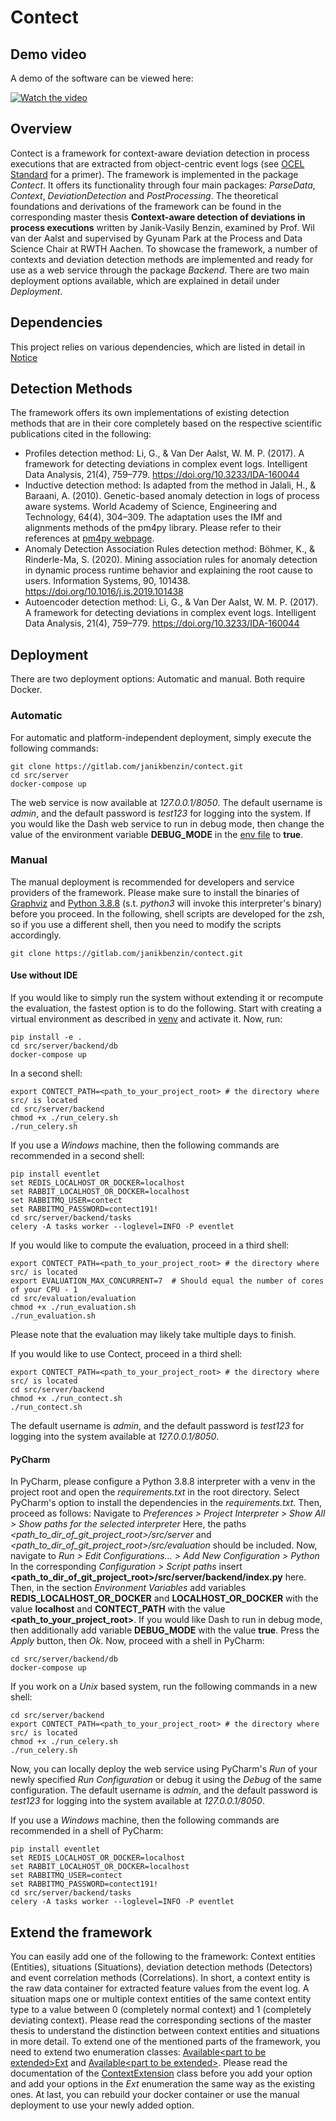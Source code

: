 # Contect

## Demo video
A demo of the software can be viewed here:

[![Watch the video](https://img.youtube.com/vi/_P_lOeSmJW8/hqdefault.jpg)](https://www.youtube.com/watch?v=_P_lOeSmJW8)

## Overview

Contect is a framework for context-aware deviation detection in process executions that are extracted from object-centric event logs (see [OCEL Standard](http://ocel-standard.org) for a primer).
The framework is implemented in the package *Contect*. 
It offers its functionality through four main packages: *ParseData*, *Context*, *DeviationDetection* and *PostProcessing*.
The theoretical foundations and derivations of the framework can be found in the corresponding master thesis **Context-aware detection of deviations in process executions** written by Janik-Vasily Benzin, examined by Prof. Wil van der Aalst and supervised by Gyunam Park at the Process and Data Science Chair at RWTH Aachen.
To showcase the framework, a number of contexts and deviation detection methods are implemented and 
ready for use as a web service through the package *Backend*.
There are two main deployment options available, which are explained in detail under *Deployment*.

## Dependencies
This project relies on various dependencies, which are listed in detail in [Notice](NOTICE.md)

## Detection Methods

The framework offers its own implementations of existing detection methods that are in their core completely 
based on the respective scientific publications cited in the following: 

- Profiles detection method: Li, G., & Van Der Aalst, W. M. P. (2017). A framework for detecting deviations in complex event logs. Intelligent Data Analysis, 21(4), 759–779. https://doi.org/10.3233/IDA-160044
- Inductive detection method: Is adapted from the method in Jalali, H., & Baraani, A. (2010). Genetic-based anomaly detection in logs of process aware systems. World Academy of Science, Engineering and Technology, 64(4), 304–309. The adaptation uses the IMf and alignments methods of the pm4py library. Please refer to their references at [pm4py webpage](https://pm4py.fit.fraunhofer.de).
- Anomaly Detection Association Rules detection method: Böhmer, K., & Rinderle-Ma, S. (2020). Mining association rules for anomaly detection in dynamic process runtime behavior and explaining the root cause to users. Information Systems, 90, 101438. https://doi.org/10.1016/j.is.2019.101438
- Autoencoder detection method: Li, G., & Van Der Aalst, W. M. P. (2017). A framework for detecting deviations in complex event logs. Intelligent Data Analysis, 21(4), 759–779. https://doi.org/10.3233/IDA-160044

## Deployment

There are two deployment options: Automatic and manual. Both require Docker.

### Automatic
For automatic and platform-independent deployment, simply execute the following commands:
```shell script
git clone https://gitlab.com/janikbenzin/contect.git
cd src/server
docker-compose up
```
The web service is now available at *127.0.0.1/8050*. 
The default username is *admin*, and the default password is *test123* for logging into the system.
If you would like the Dash web service to run in debug mode, then change the value of the environment variable **DEBUG_MODE** in the [env file](src/server/.env) to **true**.

### Manual
The manual deployment is recommended for developers and service providers of the framework. 
Please make sure to install the binaries of [Graphviz](https://graphviz.org) and [Python 3.8.8](https://www.python.org/downloads/release/python-388/) (s.t. *python3* will invoke this interpreter's binary) before you proceed.
In the following, shell scripts are developed for the zsh, so if you use a different shell, then you need to modify the scripts accordingly.

```shell script
git clone https://gitlab.com/janikbenzin/contect.git
```

#### Use without IDE
If you would like to simply run the system without extending it or recompute the evaluation, the fastest option is to do the following.
Start with creating a virtual environment as described in [venv](https://docs.python.org/3/tutorial/venv.html) and activate it.
Now, run:

```shell script
pip install -e .
cd src/server/backend/db
docker-compose up
```

In a second shell:

```shell script
export CONTECT_PATH=<path_to_your_project_root> # the directory where src/ is located
cd src/server/backend
chmod +x ./run_celery.sh
./run_celery.sh
```

If you use a *Windows* machine, then the following commands are recommended in a second shell:
```shell script
pip install eventlet  
set REDIS_LOCALHOST_OR_DOCKER=localhost
set RABBIT_LOCALHOST_OR_DOCKER=localhost
set RABBITMQ_USER=contect
set RABBITMQ_PASSWORD=contect191! 
cd src/server/backend/tasks
celery -A tasks worker --loglevel=INFO -P eventlet
```

If you would like to compute the evaluation, proceed in a third shell:
```shell script
export CONTECT_PATH=<path_to_your_project_root> # the directory where src/ is located
export EVALUATION_MAX_CONCURRENT=7  # Should equal the number of cores of your CPU - 1 
cd src/evaluation/evaluation
chmod +x ./run_evaluation.sh
./run_evaluation.sh
```

Please note that the evaluation may likely take multiple days to finish.

If you would like to use Contect, proceed in a third shell:
```shell script
export CONTECT_PATH=<path_to_your_project_root> # the directory where src/ is located
cd src/server/backend
chmod +x ./run_contect.sh
./run_contect.sh
```

The default username is *admin*, and the default password is *test123* for logging into the system available at *127.0.0.1/8050*.

#### PyCharm
In PyCharm, please configure a Python 3.8.8 interpreter with a venv in the project root and open the *requirements.txt* in the root directory.
Select PyCharm's option to install the dependencies in the *requirements.txt*.
Then, proceed as follows: 
Navigate to *Preferences > Project Interpreter > Show All > Show paths for the selected interpreter*
Here, the paths *<path_to_dir_of_git_project_root>/src/server* and *<path_to_dir_of_git_project_root>/src/evaluation*
should be included. 
Now, navigate to *Run > Edit Configurations... > Add New Configuration > Python*
In the corresponding *Configuration > Script paths* insert **<path_to_dir_of_git_project_root>/src/server/backend/index.py** here.
Then, in the section *Environment Variables* add variables **REDIS_LOCALHOST_OR_DOCKER** and **LOCALHOST_OR_DOCKER** with the value **localhost** and **CONTECT_PATH** with the value **<path_to_your_project_root>**. 
If you would like Dash to run in debug mode, then additionally add variable **DEBUG_MODE** with the value **true**. 
Press the *Apply* button, then *Ok*. 
Now, proceed with a shell in PyCharm:

```shell script
cd src/server/backend/db
docker-compose up
```
If you work on a *Unix* based system, run the following commands in a new shell:

```shell script
cd src/server/backend
export CONTECT_PATH=<path_to_your_project_root> # the directory where src/ is located
chmod +x ./run_celery.sh
./run_celery.sh
```
Now, you can locally deploy the web service using PyCharm's *Run* of your newly specified *Run Configuration*
or debug it using the *Debug* of the same configuration.
The default username is *admin*, and the default password is *test123* for logging into the system available at *127.0.0.1/8050*.

If you use a *Windows* machine, then the following commands are recommended in a shell of PyCharm:
```shell script
pip install eventlet  
set REDIS_LOCALHOST_OR_DOCKER=localhost
set RABBIT_LOCALHOST_OR_DOCKER=localhost
set RABBITMQ_USER=contect
set RABBITMQ_PASSWORD=contect191! 
cd src/server/backend/tasks
celery -A tasks worker --loglevel=INFO -P eventlet
```

## Extend the framework
You can easily add one of the following to the framework: Context entities (Entities), situations (Situations), deviation detection methods (Detectors) and event correlation methods (Correlations).
In short, a context entity is the raw data container for extracted feature values from the event log.
A situation maps one or multiple context entities of the same context entity type to a value between 0 (completely normal context) and 1 (completely deviating context).
Please read the corresponding sections of the master thesis to understand the distinction between context entities and situations in more detail.
To extend one of the mentioned parts of the framework, you need to extend two enumeration classes:
[Available\<part to be extended\>Ext](src/server/backend/param/available.py) and [Available\<part to be extended\>](src/server/contect/available/available.py).
Please read the documentation of the [ContextExtension](src/server/contect/available/ext.py) class before you add your option and add your options in the *Ext* enumeration the same way as the existing ones.
At last, you can rebuild your docker container or use the manual deployment to use your newly added option.
